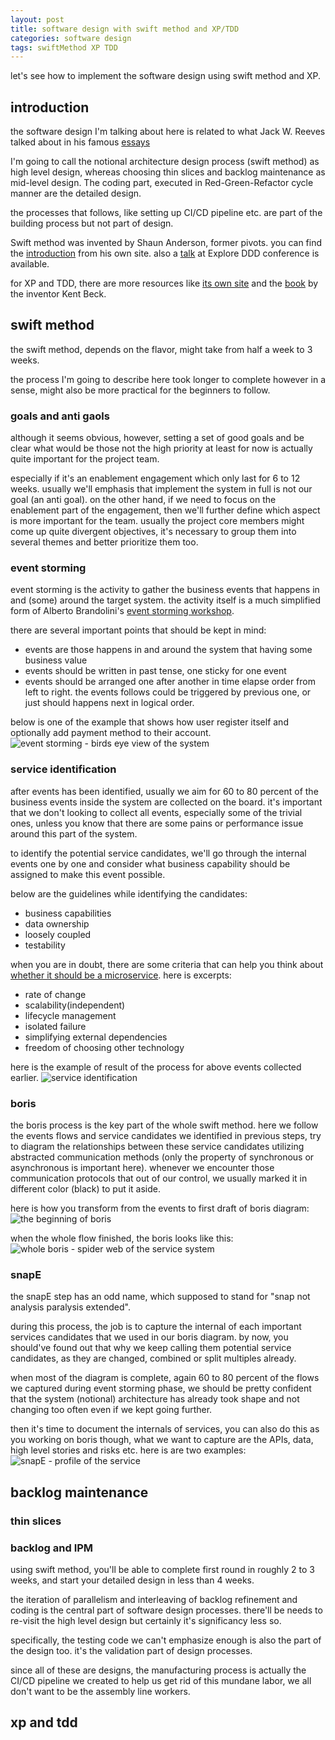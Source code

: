 ```yaml
---
layout: post
title: software design with swift method and XP/TDD
categories: software design
tags: swiftMethod XP TDD
---
```


let's see how to implement the software design using swift method and XP.

## introduction

the software design I'm talking about here is related to what Jack W. Reeves talked about in his famous [essays](https://www.developerdotstar.com/mag/articles/reeves_design_main.html)

I'm going to call the notional architecture design process (swift method) as high level design, whereas choosing thin slices and backlog maintenance as mid-level design. The coding part, executed in Red-Green-Refactor cycle manner are the detailed design. 

the processes that follows, like setting up CI/CD pipeline etc. are part of the building process but not part of design.

Swift method was invented by Shaun Anderson, former pivots. you can find the [introduction](https://www.swiftbird.us/the-swift-method) from his own site. also a [talk](https://youtu.be/7-fRtd8LUwA?si=06U1JYT-34fYJKOC) at Explore DDD conference is available.

for XP and TDD, there are more resources like [its own site](http://www.extremeprogramming.org/) and the [book](https://a.co/d/6RMzF9I) by the inventor Kent Beck.

## swift method

the swift method, depends on the flavor, might take from half a week to 3 weeks.

the process I'm going to describe here took longer to complete however in a sense, might also be more practical for the beginners to follow.

### goals and anti gaols

although it seems obvious, however, setting a set of good goals and be clear what would be those not the high priority at least for now is actually quite important for the project team. 

especially if it's an enablement engagement which only last for 6 to 12 weeks. usually we'll emphasis that implement the system in full is not our goal (an anti goal). on the other hand, if we need to focus on the enablement part of the engagement, then we'll further define which aspect is more important for the team. usually the project core members might come up quite divergent objectives, it's necessary to group them into several themes and better prioritize them too.

### event storming

event storming is the activity to gather the business events that happens in and (some) around the target system. the activity itself is a much simplified form of Alberto Brandolini's [event storming workshop](https://www.eventstorming.com/).

there are several important points that should be kept in mind:
- events are those happens in and around the system that having some business value
- events should be written in past tense, one sticky for one event
- events should be arranged one after another in time elapse order from left to right. the events follows could be triggered by previous one, or just should happens next in logical order.


below is one of the example that shows how user register itself and optionally add payment method to their account.
![event storming - birds eye view of the system](/assets/images/event-storming.png)

### service identification

after events has been identified, usually we aim for 60 to 80 percent of the business events inside the system are collected on the board. it's important that we don't looking to collect all events, especially some of the trivial ones, unless you know that there are some pains or performance issue around this part of the system.

to identify the potential service candidates, we'll go through the internal events one by one and consider what business capability should be assigned to make this event possible. 

below are the guidelines while identifying the candidates:
- business capabilities
- data ownership
- loosely coupled
- testability

when you are in doubt, there are some criteria that can help you think about [whether it should be a microservice](https://tanzu.vmware.com/content/blog/should-that-be-a-microservice-keep-these-six-factors-in-mind). here is excerpts:
- rate of change
- scalability(independent)
- lifecycle management
- isolated failure
- simplifying external dependencies
- freedom of choosing other technology

here is the example of result of the process for above events collected earlier.
![service identification](/assets/images/service-identification.png)

### boris

the boris process is the key part of the whole swift method. here we follow the events flows and service candidates we identified in previous steps, try to diagram the relationships between these service candidates utilizing abstracted communication methods (only the property of synchronous or asynchronous is important here). whenever we encounter those communication protocols that out of our control, we usually marked it in different color (black) to put it aside.

here is how you transform from the events to first draft of boris diagram:
![the beginning of boris](/assets/images/boris-start.png)

when the whole flow finished, the boris looks like this:
![whole boris - spider web of the service system](/assets/images/boris-full.png)

### snapE

the snapE step has an odd name, which supposed to stand for "snap not analysis paralysis extended".

during this process, the job is to capture the internal of each important services candidates that we used in our boris diagram. by now, you should've found out that why we keep calling them potential service candidates, as they are changed, combined or split multiples already. 

when most of the diagram is complete, again 60 to 80 percent of the flows we captured during event storming phase, we should be pretty confident that the system (notional) architecture has already took shape and not changing too often even if we kept going further.

then it's time to document the internals of services, you can also do this as you working on boris though, what we want to capture are the APIs, data, high level stories and risks etc. here is are two examples:
![snapE - profile of the service](/assets/images/snape.png)

## backlog maintenance

### thin slices

### backlog and IPM

using swift method, you'll be able to complete first round in roughly 2 to 3 weeks, and start your detailed design in less than 4 weeks.

the iteration of parallelism and interleaving of backlog refinement and coding is the central part of software design processes. there'll be needs to re-visit the high level design but certainly it's significancy less so.

specifically, the testing code we can't emphasize enough is also the part of the design too. it's the validation part of design processes.

since all of these are designs, the manufacturing process is actually the CI/CD pipeline we created to help us get rid of this mundane labor, we all don't want to be the assembly line workers.

## xp and tdd

